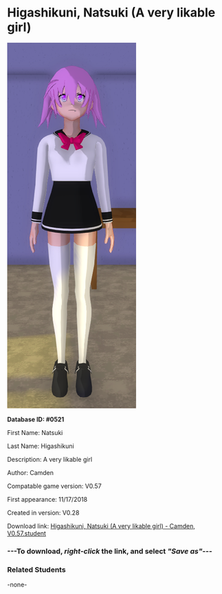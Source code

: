 # Higashikuni, Natsuki (A very likable girl)

<img src="../../Files/Images/Higashikuni, Natsuki (A very likable girl).png" title="Higashikuni, Natsuki (A very likable girl) - Camden, V0.57">

**Database ID: #0521**

First Name: Natsuki

Last Name: Higashikuni

Description: A very likable girl

Author: Camden

Compatable game version: V0.57

First appearance: 11/17/2018

Created in version: V0.28

Download link: <a href="https://raw.githubusercontent.com/Arbiter1223/Daigaku-Gurashi-Custom-Students/master/Files/Student%20Files/Higashikuni%2C%20Natsuki%20(A%20very%20likable%20girl)%20-%20Camden%2C%20V0.57.student">Higashikuni, Natsuki (A very likable girl) - Camden, V0.57.student</a>

### ---**To download, _right-click_ the link, and select _"Save as"_**---

### Related Students

-none-
